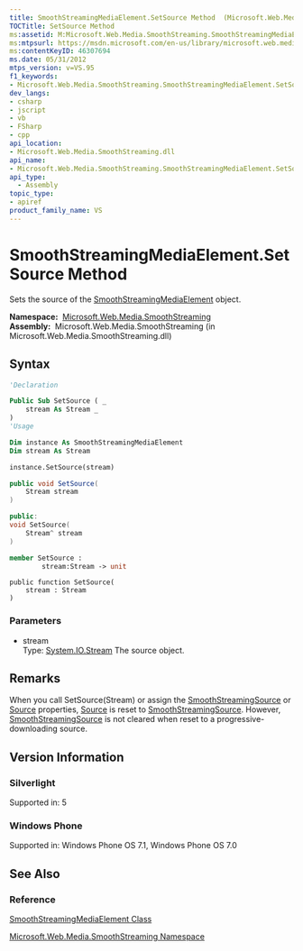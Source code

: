 ```yaml
---
title: SmoothStreamingMediaElement.SetSource Method  (Microsoft.Web.Media.SmoothStreaming)
TOCTitle: SetSource Method
ms:assetid: M:Microsoft.Web.Media.SmoothStreaming.SmoothStreamingMediaElement.SetSource(System.IO.Stream)
ms:mtpsurl: https://msdn.microsoft.com/en-us/library/microsoft.web.media.smoothstreaming.smoothstreamingmediaelement.setsource(v=VS.95)
ms:contentKeyID: 46307694
ms.date: 05/31/2012
mtps_version: v=VS.95
f1_keywords:
- Microsoft.Web.Media.SmoothStreaming.SmoothStreamingMediaElement.SetSource
dev_langs:
- csharp
- jscript
- vb
- FSharp
- cpp
api_location:
- Microsoft.Web.Media.SmoothStreaming.dll
api_name:
- Microsoft.Web.Media.SmoothStreaming.SmoothStreamingMediaElement.SetSource
api_type:
  - Assembly
topic_type:
- apiref
product_family_name: VS
---
```


# SmoothStreamingMediaElement.SetSource Method

Sets the source of the [SmoothStreamingMediaElement](smoothstreamingmediaelement-class-microsoft-web-media-smoothstreaming_1.md) object.

**Namespace:**  [Microsoft.Web.Media.SmoothStreaming](microsoft-web-media-smoothstreaming-namespace_1.md)  
**Assembly:**  Microsoft.Web.Media.SmoothStreaming (in Microsoft.Web.Media.SmoothStreaming.dll)

## Syntax

```vb
'Declaration

Public Sub SetSource ( _
    stream As Stream _
)
'Usage

Dim instance As SmoothStreamingMediaElement
Dim stream As Stream

instance.SetSource(stream)
```

```csharp
public void SetSource(
    Stream stream
)
```

```cpp
public:
void SetSource(
    Stream^ stream
)
```

``` fsharp
member SetSource : 
        stream:Stream -> unit 
```

```jscript
public function SetSource(
    stream : Stream
)
```

### Parameters

  - stream  
    Type: [System.IO.Stream](https://msdn.microsoft.com/library/8f86tw9e\(v=vs.95\))  
    The source object.

## Remarks

When you call SetSource(Stream) or assign the [SmoothStreamingSource](smoothstreamingmediaelement-smoothstreamingsource-property-microsoft-web-media-smoothstreaming_1.md) or [Source](smoothstreamingmediaelement-source-property-microsoft-web-media-smoothstreaming_1.md) properties, [Source](smoothstreamingmediaelement-source-property-microsoft-web-media-smoothstreaming_1.md) is reset to [SmoothStreamingSource](smoothstreamingmediaelement-smoothstreamingsource-property-microsoft-web-media-smoothstreaming_1.md). However, [SmoothStreamingSource](smoothstreamingmediaelement-smoothstreamingsource-property-microsoft-web-media-smoothstreaming_1.md) is not cleared when reset to a progressive-downloading source.

## Version Information

### Silverlight

Supported in: 5  

### Windows Phone

Supported in: Windows Phone OS 7.1, Windows Phone OS 7.0  

## See Also

### Reference

[SmoothStreamingMediaElement Class](smoothstreamingmediaelement-class-microsoft-web-media-smoothstreaming_1.md)

[Microsoft.Web.Media.SmoothStreaming Namespace](microsoft-web-media-smoothstreaming-namespace_1.md)

